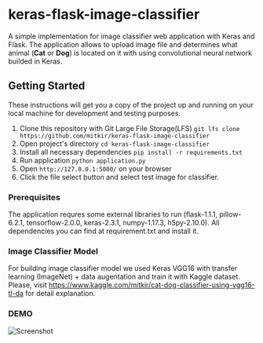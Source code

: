 # keras-flask-image-classifier
A simple implementation for image classifier web application with Keras and Flask. The application allows to upload image file and determines what animal (<b>Cat</b> or <b>Dog</b>) is located on it with using convolutional neural network builded in Keras.


## Getting Started
These instructions will get you a copy of the project up and running on your local machine for development and testing purposes.
1. Clone this repository with Git Large File Storage(LFS) `git lfs clone https://github.com/mitkir/keras-flask-image-classifier`
2. Open project's directory `cd keras-flask-image-classifier`
3. Install all necessary dependencies `pip install -r requirements.txt`
4. Run application `python application.py`
5. Open `http://127.0.0.1:5000/` on your browser
6. Click the file select button and select test image for classifier.


### Prerequisites
The application requres some external libraries to run (flask-1.1.1, pillow-6.2.1, tensorflow-2.0.0, keras-2.3.1, numpy-1.17.3, h5py-2.10.0).
All dependencies you can find at requirement.txt and install it.


### Image Classifier Model
For building image classifier model we used Keras VGG16 with transfer learning (ImageNet) + data augentation and train it with Kaggle dataset. Please, visit https://www.kaggle.com/mitkir/cat-dog-classifier-using-vgg16-tl-da for detail explanation.


### DEMO
![Screenshot](demo.png)
